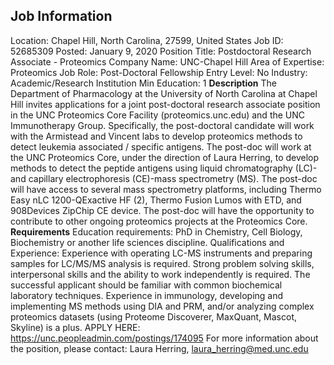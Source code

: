 ## Job Information
Location: 
											Chapel Hill, North Carolina, 27599, United States 
Job ID: 
52685309
Posted: 
January 9, 2020
Position Title: 
Postdoctoral Research Associate - Proteomics
Company Name: 
UNC-Chapel Hill
Area of Expertise: 
Proteomics
Job Role: 
Post-Doctoral Fellowship
Entry Level: 
No
Industry: 
Academic/Research Institution
Min Education: 
1
**Description**
The Department of Pharmacology at the University of North Carolina at Chapel Hill invites applications for a joint post-doctoral research associate position in the UNC Proteomics Core Facility (proteomics.unc.edu) and the UNC Immunotherapy Group. Specifically, the post-doctoral candidate will work with the Armistead and Vincent labs to develop proteomics methods to detect leukemia associated / specific antigens. The post-doc will work at the UNC Proteomics Core, under the direction of Laura Herring, to develop methods to detect the peptide antigens using liquid chromatography (LC)- and capillary electrophoresis (CE)-mass spectrometry (MS). The post-doc will have access to several mass spectrometry platforms, including Thermo Easy nLC 1200-QExactive HF (2), Thermo Fusion Lumos with ETD, and 908Devices ZipChip CE device. The post-doc will have the opportunity to contribute to other ongoing proteomics projects at the Proteomics Core. 
**Requirements**
Education requirements: PhD in Chemistry, Cell Biology, Biochemistry or another life sciences discipline. Qualifications and Experience: Experience with operating LC-MS instruments and preparing samples for LC/MS/MS analysis is required. Strong problem solving skills, interpersonal skills and the ability to work independently is required. The successful applicant should be familiar with common biochemical laboratory techniques. Experience in immunology, developing and implementing MS methods using DIA and PRM, and/or analyzing complex proteomics datasets (using Proteome Discoverer, MaxQuant, Mascot, Skyline) is a plus. APPLY HERE: https://unc.peopleadmin.com/postings/174095 For more information about the position, please contact: Laura Herring, laura_herring@med.unc.edu
